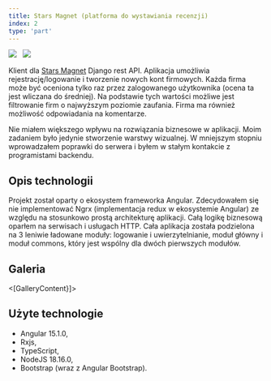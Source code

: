 ```yaml
---
title: Stars Magnet (platforma do wystawiania recenzji)
index: 2
type: 'part'
---
```


[![](<https://img.shields.io/badge/github-klient%20(Angular)-3178c6?style=for-the-badge&logo=github>)](https://github.com/milosz08/stars-magnet-client) &nbsp;
[![](<https://img.shields.io/badge/github-serwer%20(Python)-3572A5?style=for-the-badge&logo=github>)](https://github.com/Lettulouz/StarsMagnet) &nbsp;

Klient dla [Stars Magnet](https://github.com/Lettulouz/StarsMagnet) Django rest API. Aplikacja umożliwia
rejestrację/logowanie i tworzenie nowych kont firmowych. Każda firma może być oceniona tylko raz przez zalogowanego
użytkownika (ocena ta jest wliczana do średniej). Na podstawie tych wartości możliwe jest filtrowanie firm o najwyższym
poziomie zaufania. Firma ma również możliwość odpowiadania na komentarze.

Nie miałem większego wpływu na rozwiązania biznesowe w aplikacji. Moim zadaniem było jedynie stworzenie warstwy wizualnej.
W mniejszym stopniu wprowadzałem poprawki do serwera i byłem w stałym kontakcie z programistami backendu.

## Opis technologii

Projekt został oparty o ekosystem frameworka Angular. Zdecydowałem się nie implementować Ngrx (implementacja redux w
ekosystemie Angular) ze względu na stosunkowo prostą architekturę aplikacji. Całą logikę biznesową oparłem na serwisach i
usługach HTTP. Cała aplikacja została podzielona na 3 leniwie ładowane moduły: logowanie i uwierzytelnianie, moduł główny
i moduł commons, który jest wspólny dla dwóch pierwszych modułów.

## Galeria

<[GalleryContent}]>

## Użyte technologie

- Angular 15.1.0,
- Rxjs,
- TypeScript,
- NodeJS 18.16.0,
- Bootstrap (wraz z Angular Bootstrap).
